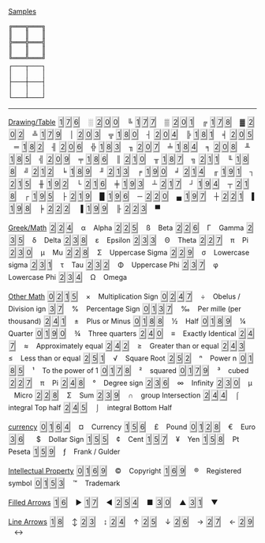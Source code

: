 <!--more-->

<style>
div.keycontainer span{
  border: 3px outset #F3F3F3;
  border-left-color: #DBDBDB;
  border-top-color: #DBDBDB;
  background-color: #F3F3F3;
  margin: 1px;
  display: inline-block;
}
</style>

<div class="keycontainer">

<u>Samples</u>
<pre>
╔═══╦═══╗
║   ║   ║
╠═══╬═══╣
║   ║   ║
╚═══╩═══╝
┌───┬───┐
│   │   │
├───┼───┤
│   │   │
└───┴───┘
</pre>

<hr />

  <u>Drawing/Table</u>
  <span>1</span><span>7</span><span>6</span> &nbsp;&nbsp; ░
  <span>2</span><span>0</span><span>0</span> &nbsp;&nbsp; ╚
  <span>1</span><span>7</span><span>7</span> &nbsp;&nbsp; ▒
  <span>2</span><span>0</span><span>1</span> &nbsp;&nbsp; ╔
  <span>1</span><span>7</span><span>8</span> &nbsp;&nbsp; ▓
  <span>2</span><span>0</span><span>2</span> &nbsp;&nbsp; ╩
  <span>1</span><span>7</span><span>9</span> &nbsp;&nbsp; │
  <span>2</span><span>0</span><span>3</span> &nbsp;&nbsp; ╦
  <span>1</span><span>8</span><span>0</span> &nbsp;&nbsp; ┤
  <span>2</span><span>0</span><span>4</span> &nbsp;&nbsp; ╠
  <span>1</span><span>8</span><span>1</span> &nbsp;&nbsp; ╡
  <span>2</span><span>0</span><span>5</span> &nbsp;&nbsp; ═
  <span>1</span><span>8</span><span>2</span> &nbsp;&nbsp; ╢
  <span>2</span><span>0</span><span>6</span> &nbsp;&nbsp; ╬
  <span>1</span><span>8</span><span>3</span> &nbsp;&nbsp; ╖
  <span>2</span><span>0</span><span>7</span> &nbsp;&nbsp; ╧
  <span>1</span><span>8</span><span>4</span> &nbsp;&nbsp; ╕
  <span>2</span><span>0</span><span>8</span> &nbsp;&nbsp; ╨
  <span>1</span><span>8</span><span>5</span> &nbsp;&nbsp; ╣
  <span>2</span><span>0</span><span>9</span> &nbsp;&nbsp; ╤
  <span>1</span><span>8</span><span>6</span> &nbsp;&nbsp; ║
  <span>2</span><span>1</span><span>0</span> &nbsp;&nbsp; ╥
  <span>1</span><span>8</span><span>7</span> &nbsp;&nbsp; ╗
  <span>2</span><span>1</span><span>1</span> &nbsp;&nbsp; ╙
  <span>1</span><span>8</span><span>8</span> &nbsp;&nbsp; ╝
  <span>2</span><span>1</span><span>2</span> &nbsp;&nbsp; ╘
  <span>1</span><span>8</span><span>9</span> &nbsp;&nbsp; ╜
  <span>2</span><span>1</span><span>3</span> &nbsp;&nbsp; ╒
  <span>1</span><span>9</span><span>0</span> &nbsp;&nbsp; ╛
  <span>2</span><span>1</span><span>4</span> &nbsp;&nbsp; ╓
  <span>1</span><span>9</span><span>1</span> &nbsp;&nbsp; ┐
  <span>2</span><span>1</span><span>5</span> &nbsp;&nbsp; ╫
  <span>1</span><span>9</span><span>2</span> &nbsp;&nbsp; └
  <span>2</span><span>1</span><span>6</span> &nbsp;&nbsp; ╪
  <span>1</span><span>9</span><span>3</span> &nbsp;&nbsp; ┴
  <span>2</span><span>1</span><span>7</span> &nbsp;&nbsp; ┘
  <span>1</span><span>9</span><span>4</span> &nbsp;&nbsp; ┬
  <span>2</span><span>1</span><span>8</span> &nbsp;&nbsp; ┌
  <span>1</span><span>9</span><span>5</span> &nbsp;&nbsp; ├
  <span>2</span><span>1</span><span>9</span> &nbsp;&nbsp; █
  <span>1</span><span>9</span><span>6</span> &nbsp;&nbsp; ─
  <span>2</span><span>2</span><span>0</span> &nbsp;&nbsp; ▄
  <span>1</span><span>9</span><span>7</span> &nbsp;&nbsp; ┼
  <span>2</span><span>2</span><span>1</span> &nbsp;&nbsp; ▌
  <span>1</span><span>9</span><span>8</span> &nbsp;&nbsp; ╞
  <span>2</span><span>2</span><span>2</span> &nbsp;&nbsp; ▐
  <span>1</span><span>9</span><span>9</span> &nbsp;&nbsp; ╟
  <span>2</span><span>2</span><span>3</span> &nbsp;&nbsp; ▀

  <u>Greek/Math</u>
  <span>2</span><span>2</span><span>4</span> &nbsp;&nbsp; α &nbsp;&nbsp; Alpha
  <span>2</span><span>2</span><span>5</span> &nbsp;&nbsp; ß &nbsp;&nbsp; Beta
  <span>2</span><span>2</span><span>6</span> &nbsp;&nbsp; Γ &nbsp;&nbsp; Gamma
  <span>2</span><span>3</span><span>5</span> &nbsp;&nbsp; δ &nbsp;&nbsp; Delta
  <span>2</span><span>3</span><span>8</span> &nbsp;&nbsp; ε &nbsp;&nbsp; Epsilon
  <span>2</span><span>3</span><span>3</span> &nbsp;&nbsp; Θ &nbsp;&nbsp; Theta
  <span>2</span><span>2</span><span>7</span> &nbsp;&nbsp; π &nbsp;&nbsp; Pi
  <span>2</span><span>3</span><span>0</span> &nbsp;&nbsp; µ &nbsp;&nbsp; Mu
  <span>2</span><span>2</span><span>8</span> &nbsp;&nbsp; Σ &nbsp;&nbsp; Uppercase Sigma
  <span>2</span><span>2</span><span>9</span> &nbsp;&nbsp; σ &nbsp;&nbsp; Lowercase sigma
  <span>2</span><span>3</span><span>1</span> &nbsp;&nbsp; τ &nbsp;&nbsp; Tau
  <span>2</span><span>3</span><span>2</span> &nbsp;&nbsp; Φ &nbsp;&nbsp; Uppercase Phi
  <span>2</span><span>3</span><span>7</span> &nbsp;&nbsp; φ &nbsp;&nbsp; Lowercase Phi
  <span>2</span><span>3</span><span>4</span> &nbsp;&nbsp; Ω &nbsp;&nbsp; Omega

  <u>Other Math</u>
  <span>0</span><span>2</span><span>1</span><span>5</span> &nbsp;&nbsp; × &nbsp;&nbsp; Multiplication Sign
  <span>0</span><span>2</span><span>4</span><span>7</span> &nbsp;&nbsp; ÷ &nbsp;&nbsp; Obelus / Division ign
  <span>3</span><span>7</span> &nbsp;&nbsp; % &nbsp;&nbsp; Percentage Sign
  <span>0</span><span>1</span><span>3</span><span>7</span> &nbsp;&nbsp; ‰ &nbsp;&nbsp; Per mille (per thousand)
  <span>2</span><span>4</span><span>1</span> &nbsp;&nbsp; ± &nbsp;&nbsp; Plus or Minus
  <span>0</span><span>1</span><span>8</span><span>8</span> &nbsp;&nbsp; ½ &nbsp;&nbsp; Half
  <span>0</span><span>1</span><span>8</span><span>9</span> &nbsp;&nbsp; ¼ &nbsp;&nbsp; Quarter
  <span>0</span><span>1</span><span>9</span><span>0</span> &nbsp;&nbsp; ¾ &nbsp;&nbsp; Three quarters
  <span>2</span><span>4</span><span>0</span> &nbsp;&nbsp; ≡ &nbsp;&nbsp; Exactly Identical
  <span>2</span><span>4</span><span>7</span> &nbsp;&nbsp; ≈ &nbsp;&nbsp; Approximately equal
  <span>2</span><span>4</span><span>2</span> &nbsp;&nbsp; ≥ &nbsp;&nbsp; Greater than or equal
  <span>2</span><span>4</span><span>3</span> &nbsp;&nbsp; ≤ &nbsp;&nbsp; Less than or equal
  <span>2</span><span>5</span><span>1</span> &nbsp;&nbsp; √ &nbsp;&nbsp; Square Root
  <span>2</span><span>5</span><span>2</span> &nbsp;&nbsp; ⁿ &nbsp;&nbsp; Power n
  <span>0</span><span>1</span><span>8</span><span>5</span> &nbsp;&nbsp; ¹ &nbsp;&nbsp; To the power of 1
  <span>0</span><span>1</span><span>7</span><span>8</span> &nbsp;&nbsp; ² &nbsp;&nbsp; squared
  <span>0</span><span>1</span><span>7</span><span>9</span> &nbsp;&nbsp; ³ &nbsp;&nbsp; cubed
  <span>2</span><span>2</span><span>7</span> &nbsp;&nbsp; π &nbsp;&nbsp; Pi
  <span>2</span><span>4</span><span>8</span> &nbsp;&nbsp; ° &nbsp;&nbsp; Degree sign
  <span>2</span><span>3</span><span>6</span> &nbsp;&nbsp; ∞ &nbsp;&nbsp; Infinity
  <span>2</span><span>3</span><span>0</span> &nbsp;&nbsp; µ &nbsp;&nbsp; Micro
  <span>2</span><span>2</span><span>8</span> &nbsp;&nbsp; Σ &nbsp;&nbsp; Sum
  <span>2</span><span>3</span><span>9</span> &nbsp;&nbsp; ∩ &nbsp;&nbsp; group Intersection
  <span>2</span><span>4</span><span>4</span> &nbsp;&nbsp; ⌠ &nbsp;&nbsp; integral Top half
  <span>2</span><span>4</span><span>5</span> &nbsp;&nbsp; ⌡ &nbsp;&nbsp; integral Bottom Half

  <u>currency</u>
  <span>0</span><span>1</span><span>6</span><span>4</span> &nbsp;&nbsp; ¤ &nbsp;&nbsp; Currency
  <span>1</span><span>5</span><span>6</span> &nbsp;&nbsp; £ &nbsp;&nbsp; Pound
  <span>0</span><span>1</span><span>2</span><span>8</span> &nbsp;&nbsp; € &nbsp;&nbsp; Euro
  <span>3</span><span>6</span> &nbsp;&nbsp;&nbsp;&nbsp; $ &nbsp;&nbsp; Dollar Sign
  <span>1</span><span>5</span><span>5</span> &nbsp;&nbsp; ¢ &nbsp;&nbsp; Cent
  <span>1</span><span>5</span><span>7</span> &nbsp;&nbsp; ¥ &nbsp;&nbsp; Yen
  <span>1</span><span>5</span><span>8</span> &nbsp;&nbsp; ₧ &nbsp;&nbsp; Peseta
  <span>1</span><span>5</span><span>9</span> &nbsp;&nbsp; ƒ &nbsp;&nbsp; Frank / Gulder

  <u>Intellectual Property</u>
  <span>0</span><span>1</span><span>6</span><span>9</span> &nbsp;&nbsp; © &nbsp;&nbsp; Copyright
  <span>1</span><span>6</span><span>9</span> &nbsp;&nbsp; ® &nbsp;&nbsp; Registered symbol
  <span>0</span><span>1</span><span>5</span><span>3</span> &nbsp;&nbsp; ™ &nbsp;&nbsp; Trademark

  <u>Filled Arrows</u>
  <span>1</span><span>6</span> &nbsp;&nbsp; ►
  <span>1</span><span>7</span> &nbsp;&nbsp; ◄
  <span>2</span><span>5</span><span>4</span> &nbsp;&nbsp; ■
  <span>3</span><span>0</span> &nbsp;&nbsp; ▲
  <span>3</span><span>1</span> &nbsp;&nbsp; ▼

  <u>Line Arrows</u>
  <span>1</span><span>8</span> &nbsp;&nbsp; ↕
  <span>2</span><span>3</span> &nbsp;&nbsp; ↨
  <span>2</span><span>4</span> &nbsp;&nbsp; ↑
  <span>2</span><span>5</span> &nbsp;&nbsp; ↓
  <span>2</span><span>6</span> &nbsp;&nbsp; →
  <span>2</span><span>7</span> &nbsp;&nbsp; ←
  <span>2</span><span>9</span> &nbsp;&nbsp; ↔
</div>